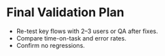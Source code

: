 # Final Validation Plan

- Re-test key flows with 2–3 users or QA after fixes.
- Compare time-on-task and error rates.
- Confirm no regressions.
